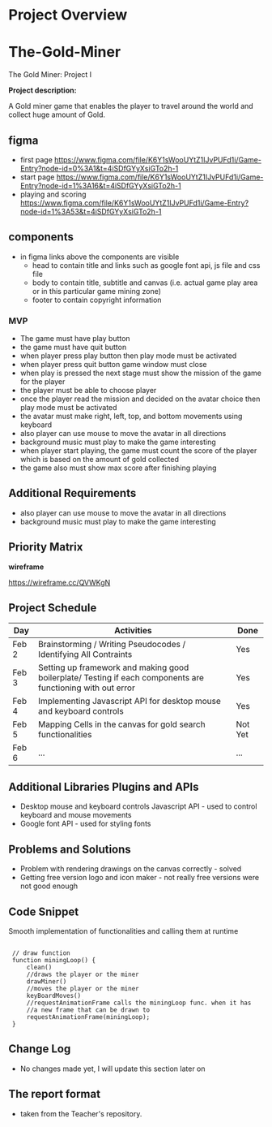 
# Project Overview

# The-Gold-Miner
The Gold Miner: Project I

**Project description:** 

A Gold miner game that enables the player to travel around the world and collect huge amount of Gold.


## figma

- first page https://www.figma.com/file/K6Y1sWooUYtZ1IJvPUFd1i/Game-Entry?node-id=0%3A1&t=4iSDfGYyXsiGTo2h-1
- start page https://www.figma.com/file/K6Y1sWooUYtZ1IJvPUFd1i/Game-Entry?node-id=1%3A16&t=4iSDfGYyXsiGTo2h-1
- playing and scoring https://www.figma.com/file/K6Y1sWooUYtZ1IJvPUFd1i/Game-Entry?node-id=1%3A53&t=4iSDfGYyXsiGTo2h-1

## components

- in figma links above the components are visible 
  - head to contain title and links such as google font api, js file and css file
  - body to contain title, subtitle and canvas (i.e. actual game play area or in this particular game mining zone) 
  - footer to contain copyright information 

### MVP

- The game must have play button 
- the game must have quit button
- when player press play button then play mode must be activated 
- when player press quit button game window must close
- when play is pressed the next stage must show the mission of the game for the player
- the player must be able to choose player
- once the player read the mission and decided on the avatar choice then play mode must be activated
- the avatar must make right, left, top, and bottom movements using keyboard 
- also player can use mouse to move the avatar in all directions
- background music must play to make the game interesting
- when player start playing, the game must count the score of the player which is based on the amount of gold collected
- the game also must show max score after finishing playing

## Additional Requirements
- also player can use mouse to move the avatar in all directions
- background music must play to make the game interesting

## Priority Matrix

   **wireframe**
   
   https://wireframe.cc/QVWKgN


## Project Schedule

|  Day | Activities | Done
|---|---| ---|
|Feb 2| Brainstorming / Writing Pseudocodes / Identifying All Contraints | Yes
|Feb 3| Setting up framework and making good boilerplate/ Testing if each components are functioning with out error | Yes
|Feb 4| Implementing Javascript API for desktop mouse and keyboard controls | Yes
|Feb 5| Mapping Cells in the canvas for gold search functionalities  | Not Yet
|Feb 6| ... | ...


## Additional Libraries Plugins and APIs

- Desktop mouse and keyboard controls Javascript API - used to control keyboard and mouse movements 
- Google font API - used for styling fonts 



## Problems and Solutions 

- Problem with rendering drawings on the canvas correctly - solved 
- Getting free version logo and icon maker - not really free versions were not good enough

## Code Snippet

Smooth implementation of functionalities and calling them at runtime


```

 // draw function
 function miningLoop() {
     clean()
     //draws the player or the miner
     drawMiner()
     //moves the player or the miner
     keyBoardMoves()
     //requestAnimationFrame calls the miningLoop func. when it has 
     //a new frame that can be drawn to
     requestAnimationFrame(miningLoop);
 }

```

## Change Log

- No changes made yet, I will update this section later on 

## The report format
- taken from the Teacher's repository. 